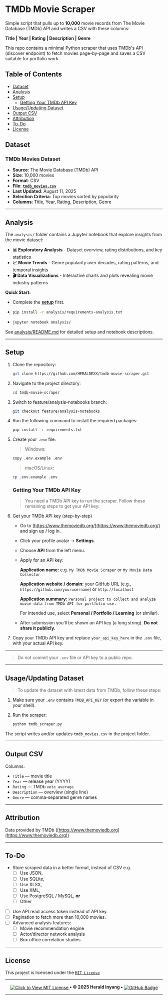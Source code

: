 # TMDb Movie Scraper

Simple script that pulls up to **10,000** movie records from The Movie Database (TMDb) API and writes a CSV with these columns:

**Title | Year | Rating | Description | Genre**

This repo contains a minimal Python scraper that uses TMDb's API (discover endpoint) to fetch movies page-by-page and saves a CSV suitable for portfolio work.

## Table of Contents

- [Dataset](#dataset)
- [Analysis](#analysis)
- [Setup](#setup)
  - [Getting Your TMDb API Key](#getting-your-tmdb-api-key)
- [Usage/Updating Dataset](#usageupdating-dataset)
- [Output CSV](#output-csv)
- [Attribution](#attribution)
- [To-Do](#to-do)
- [License](#license)

## Dataset

### TMDb Movies Dataset

- **Source**: The Movie Database (TMDb) API
- **Size**: 10,000 movies
- **Format**: CSV
- **File**: [**`tmdb_movies.csv`**](https://raw.githubusercontent.com/HERALDEXX/tmdb-movie-scraper/main/tmdb_movies.csv)
- **Last Updated**: August 11, 2025
- **Selection Criteria**: Top movies sorted by popularity
- **Columns**: Title, Year, Rating, Description, Genre

---

## Analysis

The `analysis/` folder contains a Jupyter notebook that explore insights from the movie dataset:

- **📊 Exploratory Analysis** - Dataset overview, rating distributions, and key statistics
- **📈 Movie Trends** - Genre popularity over decades, rating patterns, and temporal insights
- **🎬 Data Visualizations** - Interactive charts and plots revealing movie industry patterns

**Quick Start:**

- Complete the [**setup**](#setup) first.

- ```bash
  pip install -r analysis/requirements-analysis.txt
  ```

- ```bash
  jupyter notebook analysis/
  ```

See [analysis/README.md](./analysis/README.md) for detailed setup and notebook descriptions.

---

## Setup

1. Clone the repository:

   ```bash
   git clone https://github.com/HERALDEXX/tmdb-movie-scraper.git
   ```

2. Navigate to the project directory:

   ```bash
   cd tmdb-movie-scraper
   ```

3. Switch to feature/analysis-notebooks branch:

   ```bash
   git checkout feature/analysis-notebooks
   ```

4. Run the following command to install the required packages:

   ```bash
   pip install -r requirements.txt
   ```

5. Create your `.env` file:

   > Windows:

   ```bash
   copy .env.example .env
   ```

   > macOS/Linux:

   ```bash
   cp .env.example .env
   ```

   ### Getting Your TMDb API Key

   > You need a TMDb API key to run the scraper. Follow these remaining steps to get your API key:

6. Get your TMDb API key (step-by-step)

   - Go to [https://www.themoviedb.org/](https://www.themoviedb.org/) and sign up / log in.

   - Click your profile avatar → **Settings**.

   - Choose **API** from the left menu.

   - Apply for an API key:

     **Application name:** e.g. `My TMDb Movie Scraper` or `My Movie Data Collector`

     **Application website / domain:** your GitHub URL (e.g., `https://github.com/yourusername`) or `http://localhost`

     **Application summary:** `Personal project to collect and analyze movie data from TMDb API for portfolio use.`

     For intended use, select **Personal / Portfolio / Learning** (or similar).

   - After submission you'll be shown an API key (a long string). **Do not share it publicly.**

7. Copy your TMDb API key and replace `your_api_key_here` in the `.env` file, with your actual API key.

---

> Do not commit your `.env` file or API key to a public repo.

---

## Usage/Updating Dataset

> To update the dataset with latest data from TMDb, follow these steps:

1. Make sure your `.env` contains `TMDB_API_KEY` (or export the variable in your shell).
2. Run the scraper:

   ```bash
   python tmdb_scraper.py
   ```

The script writes and/or updates `tmdb_movies.csv` in the project folder.

---

## Output CSV

Columns:

- `Title` — movie title
- `Year` — release year (YYYY)
- `Rating` — TMDb `vote_average`
- `Description` — overview (single line)
- `Genre` — comma-separated genre names

---

## Attribution

Data provided by TMDb ([https://www.themoviedb.org](https://www.themoviedb.org))

---

## To-Do

- Store scraped data in a better format, instead of CSV e.g.
  - [ ] Use JSON,
  - [ ] Use SQLite,
  - [ ] Use XLSX,
  - [ ] Use XML,
  - [ ] Use PostgreSQL / MySQL,
        **or**
  - [ ] Other
- [ ] Use API read access token instead of API key.
- [ ] Pagination to fetch more than 10,000 movies.
- [ ] Advanced analysis features:
  - [ ] Movie recommendation engine
  - [ ] Actor/director network analysis
  - [ ] Box office correlation studies

---

## License

This project is licensed under the [`MIT License`](https://raw.githubusercontent.com/HERALDEXX/tmdb-movie-scraper/refs/heads/main/LICENSE)

---

<div align="center">
    <p>
        <a href="https://raw.githubusercontent.com/HERALDEXX/tmdb-movie-scraper/refs/heads/main/LICENSE" target="_blank">
            <img src="https://img.shields.io/badge/License-MIT-yellow.svg?style=flat-square" alt="Click to View MIT License" style="vertical-align: middle;" />
        </a> <strong style="font-weight: bold;">• © 2025 Herald Inyang •</strong> 
        <a href="https://github.com/HERALDEXX" target="_blank">
            <img src="https://img.shields.io/badge/GitHub-HERALDEXX-000?style=flat-square&logo=github" alt="GitHub Badge" style="vertical-align: middle;" />
        </a>
    </p>
</div>

---
